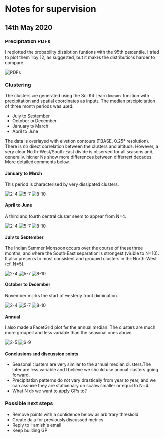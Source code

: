 # Notes for supervision

## 14th May 2020

### Precipitation PDFs

I replotted the probability distribtion funtions with the 95th percentile. I tried to plot them 1 by 12, as suggested, but it makes the distributions harder to compare.

![PDFs](https://dl.dropboxusercontent.com/s/inuuy3yqilus73x/Screenshot%202020-05-13%20at%2022.06.23.png?dl=0)

### Clustering

The clusters are generated using the Sci Kit Learn `kmeans` function with precipitation and spatial coordinates as inputs. The median precipicitation of three month periods was used:

* July to September
* October to December
* January to March
* April to June

The data is overlayed with elvetion contours (TBASE, 0.25° resolution). There is _no_ direct correlation between the clusters and altitude. However, a very clear North-West/South-East divide is observed for all seasons and, generally, higher Ns show more differences between differrent decades. More detailed comments below.

#### January to March

This period is characterised by very dissipated clusters.

![2-4](https://dl.dropboxusercontent.com/s/06g01x6ns96r1uv/Screenshot%202020-05-14%20at%2001.13.19.png?dl=0)
![5-7](https://dl.dropboxusercontent.com/s/1tcl3i9fngfe7zh/Screenshot%202020-05-14%20at%2001.13.44.png?dl=0)
![8-10](https://dl.dropboxusercontent.com/s/edh9yen1vk9jmtg/Screenshot%202020-05-14%20at%2001.14.08.png?dl=0)

#### April to June

A third and fourth central cluster seem to appear from N=4.

![2-4](https://dl.dropboxusercontent.com/s/wpqpnqluq7ssvht/Screenshot%202020-05-14%20at%2001.18.56.png?dl=0)
![5-7](https://dl.dropboxusercontent.com/s/ty6bf2076pqh6hf/Screenshot%202020-05-14%20at%2001.19.10.png?dl=0)
![8-10](https://dl.dropboxusercontent.com/s/ik4unpebj49keo6/Screenshot%202020-05-14%20at%2001.19.27.png?dl=0)

#### July to September

The Indian Summer Monsoon occurs over the course of these three months, and where the South-East separation is strongest (visible to N=10). It also presents to most consistent and grouped clusters in the North-West (cf. N=5).

![2-4](https://dl.dropboxusercontent.com/s/r3ndrrz5abwvgms/Screenshot%202020-05-14%20at%2001.05.53.png?dl=0)
![5-7](https://dl.dropboxusercontent.com/s/z3hvau60q95facb/Screenshot%202020-05-14%20at%2001.06.19.png?dl=0)
![8-10](https://dl.dropboxusercontent.com/s/gisah4uh8npj8tf/Screenshot%202020-05-14%20at%2001.06.48.png?dl=0)

#### October to December

November marks the start of westerly front domination.

![2-4](https://dl.dropboxusercontent.com/s/trlrr1fh4evbflh/Screenshot%202020-05-14%20at%2001.25.02.png?dl=0)
![5-7](https://dl.dropboxusercontent.com/s/n90u7v14h2w15zs/Screenshot%202020-05-14%20at%2001.25.15.png?dl=0)
![8-10](https://dl.dropboxusercontent.com/s/kbwsbt5tk9f7tqv/Screenshot%202020-05-14%20at%2001.25.40.png?dl=0)

#### Annual

I also made a FacetGrid plot for the annual median. The clusters are much more grouped and less variable than the seasonal ones above.

![2-5](https://dl.dropboxusercontent.com/s/wjr0gv8mccdtcc4/Screenshot%202020-05-12%20at%2015.34.29.png?dl=0)
![6-9](https://dl.dropboxusercontent.com/s/i11wz98lzrsp6x5/Screenshot%202020-05-12%20at%2015.35.35.png?dl=0)

#### Conclusions and discussion points

* Seasonal clusters are very similar to the annual median clusters.The later are less variable and I believe we should use annual clusters going forward.
* Precipitation patterns do not vary drastically from year to year, and we can assume they are stationnary on scales smaller or equal to N=4.
* What N do we want to apply GPs to?

### Possible next steps

* Remove points with a confidence below an arbitrary threshold
* Create data for previously discussed metrics
* Reply to Hamish's email
* Keep building GP
